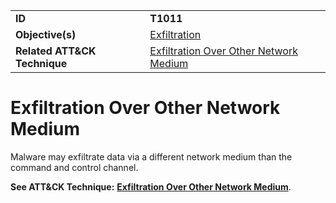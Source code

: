 |||
|---------|------------------------|
|**ID**|**T1011**|
|**Objective(s)**| [Exfiltration](../exfiltration)|
|**Related ATT&CK Technique**|[Exfiltration Over Other Network Medium](https://attack.mitre.org/techniques/T1011/)|


Exfiltration Over Other Network Medium
======================================
Malware may exfiltrate data via a different network medium than the command and control channel.

**See ATT&CK Technique:** [**Exfiltration Over Other Network Medium**](https://attack.mitre.org/techniques/T1011).